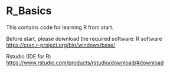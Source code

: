 # R_Basics

This contains code for learning R from start.

Before start, please download the required software:
R software
https://cran.r-project.org/bin/windows/base/

Rstudio (IDE for R)
https://www.rstudio.com/products/rstudio/download/#download

